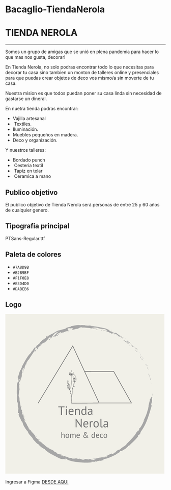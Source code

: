 # Bacaglio-TiendaNerola
# TIENDA NEROLA
----

Somos un grupo de amigas que se unió en plena pandemia para hacer lo que mas nos gusta, decorar! 

En Tienda Nerola, no solo podras encontrar todo lo que necesitas para decorar tu casa sino tambien un monton de talleres online y presenciales para que puedas crear objetos de deco vos mismo/a sin moverte de tu casa.

Nuestra mision es que todos puedan poner su casa linda sin necesidad de gastarse un dineral. 

En nuetra tienda podras encontrar:
-  Vajilla artesanal 
-  Textiles.
-  Iluminación.
-  Muebles pequeños en madera.
-  Deco y organización.

Y nuestros talleres:
-  Bordado punch
-  Cesteria textil
-  Tapiz en telar
-  Ceramica a mano


## Publico objetivo

 El publico objetivo de Tienda Nerola será personas de entre 25 y 60 años de cualquier genero.

## Tipografia principal

 PTSans-Regular.ttf

## Paleta de colores

- `#7A8D9B`
- `#B2B9BF`
- `#F1F0E8`
- `#E3D4D0`
- `#DABEB6`


## Logo

![Logo](https://github.com/Gbacaglio/Bacaglio-TiendaNerola/blob/main/Logo2.png)

[def]: ./Logo2.png

Ingresar a Figma [DESDE AQUI](https://www.figma.com/file/s1THAGuXaQhXabZfhCo0zm/Untitled?node-id=0%3A1&t=2P46Z3wENRBG9hgR-0)